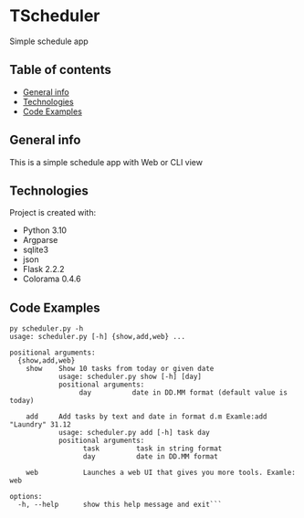 # TScheduler
Simple schedule app

## Table of contents
* [General info](#general-info)
* [Technologies](#technologies)
* [Code Examples](#code-examples)

## General info
This is a simple schedule app with Web or CLI view

## Technologies
Project is created with:
* Python 3.10
* Argparse
* sqlite3
* json
* Flask 2.2.2
* Colorama 0.4.6

## Code Examples
```
py scheduler.py -h
usage: scheduler.py [-h] {show,add,web} ...

positional arguments:
  {show,add,web}
    show    Show 10 tasks from today or given date
            usage: scheduler.py show [-h] [day]
            positional arguments:
                 day          date in DD.MM format (default value is today)

    add     Add tasks by text and date in format d.m Examle:add "Laundry" 31.12
            usage: scheduler.py add [-h] task day
            positional arguments:
                  task         task in string format
                  day          date in DD.MM format

    web           Launches a web UI that gives you more tools. Examle: web

options:
  -h, --help      show this help message and exit```
